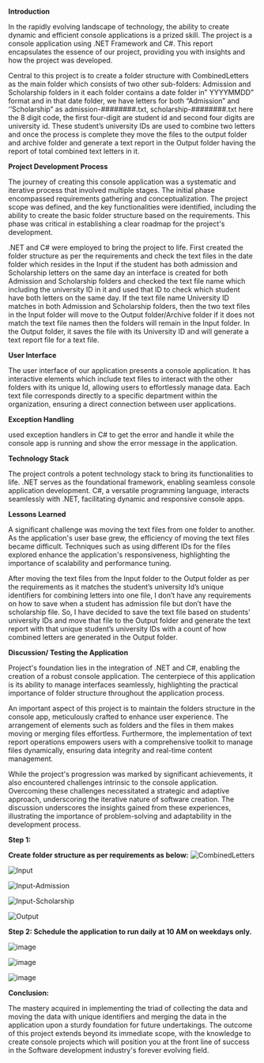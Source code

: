 **Introduction**

In the rapidly evolving landscape of technology, the ability to create dynamic and efficient console applications is a prized skill. The project is a console application using .NET Framework and C#. This report encapsulates the essence of our project, providing you with insights and how the project was developed.

Central to this project is to create a folder structure with CombinedLetters as the main folder which consists of two other sub-folders: Admission and Scholarship folders in it each folder contains a date folder in” YYYYMMDD” format and in that date folder, we have letters for both “Admission” and ‘’Scholarship” as admission-########.txt, scholarship-########.txt here the 8 digit code, the first four-digit are student id and second four digits are university id. These student’s university IDs are used to combine two letters and once the process is complete they move the files to the output folder and archive folder and generate a text report in the Output folder having the report of total combined text letters in it.

**Project Development Process**

The journey of creating this console application was a systematic and iterative process that involved multiple stages. The initial phase encompassed requirements gathering and conceptualization. The project scope was defined, and the key functionalities were identified, including the ability to create the basic folder structure based on the requirements. This phase was critical in establishing a clear roadmap for the project's development.

.NET and C# were employed to bring the project to life. First created the folder structure as per the requirements and check the text files in the date folder which resides in the Input if the student has both admission and Scholarship letters on the same day an interface is created for both Admission and Scholarship folders and checked the text file name which including the university ID in it and used that ID to check which student have both letters on the same day. If the text file name University ID matches in both Admission and Scholarship folders, then the two text files in the Input folder will move to the Output folder/Archive folder if it does not match the text file names then the folders will remain in the Input folder. In the Output folder, it saves the file with its University ID and will generate a text report file for a text file.

**User Interface**

The user interface of our application presents a console application. It has interactive elements which include text files to interact with the other folders with its unique Id, allowing users to effortlessly manage data. Each text file corresponds directly to a specific department within the organization, ensuring a direct connection between user applications.

**Exception Handling**

used exception handlers in C# to get the error and handle it while the console app is running and show the error message in the application.

**Technology Stack**

The project controls a potent technology stack to bring its functionalities to life. .NET serves as the foundational framework, enabling seamless console application development. C#, a versatile programming language, interacts seamlessly with .NET, facilitating dynamic and responsive console apps. 

**Lessons Learned**

A significant challenge was moving the text files from one folder to another. As the application's user base grew, the efficiency of moving the text files became difficult. Techniques such as using different IDs for the files explored enhance the application's responsiveness, highlighting the importance of scalability and performance tuning.

After moving the text files from the Input folder to the Output folder as per the requirements as it matches the student’s university Id’s unique identifiers for combining letters into one file, I don’t have any requirements on how to save when a student has admission file but don’t have the scholarship file. So, I have decided to save the text file based on students’ university IDs and move that file to the Output folder and generate the text report with that unique student’s university IDs with a count of how combined letters are generated in the Output folder.

**Discussion/ Testing the Application**

Project's foundation lies in the integration of .NET and C#, enabling the creation of a robust console application. The centerpiece of this application is its ability to manage interfaces seamlessly, highlighting the practical importance of folder structure throughout the application process.

An important aspect of this project is to maintain the folders structure in the console app, meticulously crafted to enhance user experience. The arrangement of elements such as folders and the files in them makes moving or merging files effortless. Furthermore, the implementation of text report operations empowers users with a comprehensive toolkit to manage files dynamically, ensuring data integrity and real-time content management.

While the project's progression was marked by significant achievements, it also encountered challenges intrinsic to the console application. Overcoming these challenges necessitated a strategic and adaptive approach, underscoring the iterative nature of software creation. The discussion underscores the insights gained from these experiences, illustrating the importance of problem-solving and adaptability in the development process.

**Step 1:**

**Create folder structure as per requirements as below:**
![CombinedLetters](https://github.com/Medepalli12/StudentLetterProcessing/assets/134563904/d8fcc045-9aff-48f8-9c02-a65aafde09cb)

![Input](https://github.com/Medepalli12/StudentLetterProcessing/assets/134563904/2876ca51-ba78-4e30-8498-c48057945a87)

![Input-Admission](https://github.com/Medepalli12/StudentLetterProcessing/assets/134563904/bd9d16cf-d7a1-430a-8995-5df57452c960)

![Input-Scholarship](https://github.com/Medepalli12/StudentLetterProcessing/assets/134563904/4ba1a2e0-f6db-4c1c-af5d-8402b4180ce9)

![Output](https://github.com/Medepalli12/StudentLetterProcessing/assets/134563904/49ec468a-4d16-4a50-abd0-16a60ae1ad26)

**Step 2: Schedule the application to run daily at 10 AM on weekdays only.**
 
![image](https://github.com/Medepalli12/StudentLetterProcessing/assets/134563904/8610066a-51fb-4b9d-9f7b-9af365513bf0)

![image](https://github.com/Medepalli12/StudentLetterProcessing/assets/134563904/4754b2da-db0a-4eed-a92b-2006f1a7ccd9)

![image](https://github.com/Medepalli12/StudentLetterProcessing/assets/134563904/7a738798-2573-4d08-8e6c-41ad46c31561)

**Conclusion:**

The mastery acquired in implementing the triad of collecting the data and moving the data with unique identifiers and merging the data in the application upon a sturdy foundation for future undertakings. The outcome of this project extends beyond its immediate scope, with the knowledge to create console projects which will position you at the front line of success in the Software development industry's forever evolving field. 
